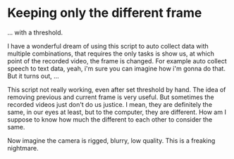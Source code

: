 # Keeping only the different frame
... with a threshold. 

I have a wonderful dream of using this script to auto collect data with multiple combinations, that requires the only tasks is show us, at which point of the recorded video, the frame is changed. For example auto collect speech to text data, yeah, i'm sure you can imagine how i'm gonna do that. But it turns out, ...

This script not really working, even after set threshold by hand. The idea of removing previous and current frame is very useful. But sometimes the recorded videos just don't do us justice. 
I mean, they are definitely the same, in our eyes at least, but to the computer, they are different. How am I suppose to know how much the different to each other to consider the same. 

Now imagine the camera is rigged, blurry, low quality. This is a freaking nightmare. 